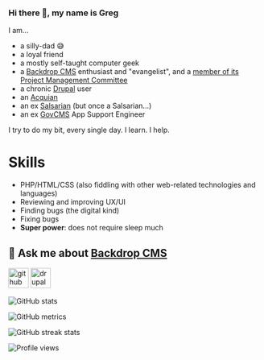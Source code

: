 ### Hi there 👋, my name is Greg

I am...
- a silly-dad 😅
- a loyal friend
- a mostly self-taught computer geek
- a [Backdrop CMS](https://backdropcms.org) enthusiast and "evangelist", and a [member of its Project Management Committee](https://backdropcms.org/leadership#members)
- a chronic [Drupal](https://www.drupal.org/) user
- an [Acquian](https://www.acquia.com)
- an ex [Salsarian](https://salsa.digital) (but once a Salsarian...)
- an ex [GovCMS](https://www.govcms.gov.au) App Support Engineer

I try to do my bit, every single day. I learn. I help.

# Skills
- PHP/HTML/CSS (also fiddling with other web-related technologies and languages)
- Reviewing and improving UX/UI
- Finding bugs (the digital kind)
- Fixing bugs
- **Super power**: does not require sleep much

## 💬 Ask me about [Backdrop CMS](https://backdropcms.org)

[<img src='https://cdn.jsdelivr.net/npm/simple-icons@3.0.1/icons/github.svg' alt='github' height='40'>](https://github.com/klonos)
[<img src='https://cdn.jsdelivr.net/npm/simple-icons@3.0.1/icons/drupal.svg' alt='drupal' height='40'>](https://www.drupal.org/u/klonos)

![GitHub stats](https://github-readme-stats.vercel.app/api?username=klonos&show_icons=true&count_private=true)  

![GitHub metrics](https://metrics.lecoq.io/klonos)  

![GitHub streak stats](https://github-readme-streak-stats.herokuapp.com/?user=klonos)  

![Profile views](https://gpvc.arturio.dev/klonos)  

<!--
**klonos/klonos** is a ✨ _special_ ✨ repository because its `README.md` (this file) appears on your GitHub profile.

@todo:
- tweak readme stats: https://github.com/anuraghazra/github-readme-stats
- check https://github.com/marketplace/actions/profile-readme-stats
- check https://github.com/anmol098/waka-readme-stats

Here are some ideas to get you started:

- 🔭 I’m currently working on ...
- 🌱 I’m currently learning ...
- 👯 I’m looking to collaborate on ...
- 🤔 I’m looking for help with ...
- 💬 Ask me about ...
- 📫 How to reach me: ...
- 😄 Pronouns: ...
- ⚡ Fun fact: ...
-->
